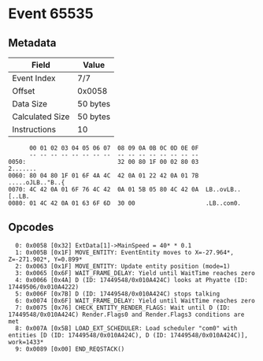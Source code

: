 # Event 65535

## Metadata

| Field           | Value    |
|-----------------|----------|
| Event Index     | 7/7      |
| Offset          | 0x0058   |
| Data Size       | 50 bytes |
| Calculated Size | 50 bytes |
| Instructions    | 10       |

```
      00 01 02 03 04 05 06 07  08 09 0A 0B 0C 0D 0E 0F
      -- -- -- -- -- -- -- --  -- -- -- -- -- -- -- --
0050:                          32 00 80 1F 00 02 80 03          2.......
0060: 80 04 80 1F 01 6F 4A 4C  42 0A 01 22 42 0A 01 7B  .....oJLB.."B..{
0070: 4C 42 0A 01 6F 76 4C 42  0A 01 5B 05 80 4C 42 0A  LB..ovLB..[..LB.
0080: 01 4C 42 0A 01 63 6F 6D  30 00                    .LB..com0.      
```

## Opcodes

```
  0: 0x0058 [0x32] ExtData[1]->MainSpeed = 40* * 0.1
  1: 0x005B [0x1F] MOVE_ENTITY: EventEntity moves to X=-27.964*, Z=-271.902*, Y=0.899*
  2: 0x0063 [0x1F] MOVE_ENTITY: Update entity position (mode=1)
  3: 0x0065 [0x6F] WAIT_FRAME_DELAY: Yield until WaitTime reaches zero
  4: 0x0066 [0x4A] D (ID: 17449548/0x010A424C) looks at Phyatte (ID: 17449506/0x010A4222)
  5: 0x006F [0x7B] D (ID: 17449548/0x010A424C) stops talking
  6: 0x0074 [0x6F] WAIT_FRAME_DELAY: Yield until WaitTime reaches zero
  7: 0x0075 [0x76] CHECK_ENTITY_RENDER_FLAGS: Wait until D (ID: 17449548/0x010A424C) Render.Flags0 and Render.Flags3 conditions are met
  8: 0x007A [0x5B] LOAD_EXT_SCHEDULER: Load scheduler "com0" with entities [D (ID: 17449548/0x010A424C), D (ID: 17449548/0x010A424C)], work=1433*
  9: 0x0089 [0x00] END_REQSTACK()
```
